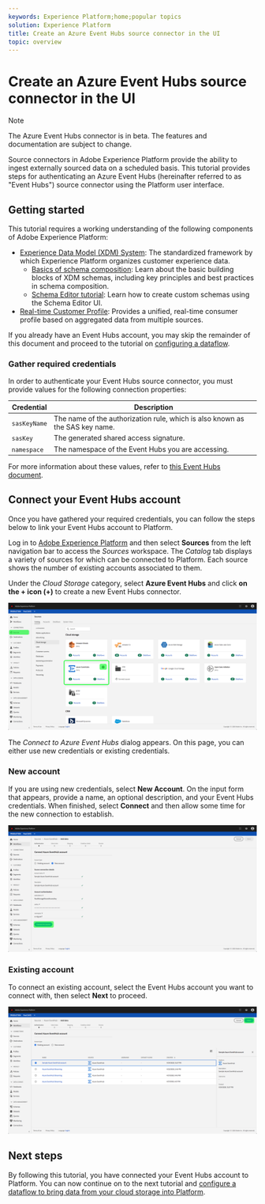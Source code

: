 ```yaml
---
keywords: Experience Platform;home;popular topics
solution: Experience Platform
title: Create an Azure Event Hubs source connector in the UI
topic: overview
---
```


# Create an Azure Event Hubs source connector in the UI

>[!NOTE]
> The Azure Event Hubs connector is in beta. The features and documentation are subject to change.

Source connectors in Adobe Experience Platform provide the ability to ingest externally sourced data on a scheduled basis. This tutorial provides steps for authenticating an Azure Event Hubs (hereinafter referred to as "Event Hubs") source connector using the Platform user interface.

## Getting started

This tutorial requires a working understanding of the following components of Adobe Experience Platform:

-   [Experience Data Model (XDM) System](../../../../../xdm/home.md): The standardized framework by which Experience Platform organizes customer experience data.
    -   [Basics of schema composition](../../../../../xdm/schema/composition.md): Learn about the basic building blocks of XDM schemas, including key principles and best practices in schema composition.
    -   [Schema Editor tutorial](../../../../../xdm/tutorials/create-schema-ui.md): Learn how to create custom schemas using the Schema Editor UI.
-   [Real-time Customer Profile](../../../../../profile/home.md): Provides a unified, real-time consumer profile based on aggregated data from multiple sources.

If you already have an Event Hubs account, you may skip the remainder of this document and proceed to the tutorial on [configuring a dataflow](../../dataflow/streaming/cloud-storage.md).

### Gather required credentials

In order to authenticate your Event Hubs source connector, you must provide values for the following connection properties:

| Credential | Description |
| ---------- | ----------- |
| `sasKeyName` | The name of the authorization rule, which is also known as the SAS key name. |
| `sasKey` | The generated shared access signature. |
| `namespace` | The namespace of the Event Hubs you are accessing. |

For more information about these values, refer to [this Event Hubs document](https://docs.microsoft.com/en-us/azure/event-hubs/authenticate-shared-access-signature).

## Connect your Event Hubs account

Once you have gathered your required credentials, you can follow the steps below to link your Event Hubs account to Platform.

Log in to [Adobe Experience Platform](https://platform.adobe.com) and then select **Sources** from the left navigation bar to access the *Sources* workspace. The *Catalog* tab displays a variety of sources for which can be connected to Platform. Each source shows the number of existing accounts associated to them.

Under the *Cloud Storage* category, select **Azure Event Hubs** and click **on the + icon (+)** to create a new Event Hubs connector.

![](../../../../images/tutorials/create/eventhub/catalog.png)

The *Connect to Azure Event Hubs* dialog appears. On this page, you can either use new credentials or existing credentials. 

### New account

If you are using new credentials, select **New Account**. On the input form that appears, provide a name, an optional description, and your Event Hubs credentials. When finished, select **Connect** and then allow some time for the new connection to establish.

![](../../../../images/tutorials/create/eventhub/new.png)

### Existing account

To connect an existing account, select the Event Hubs account you want to connect with, then select **Next** to proceed.

![](../../../../images/tutorials/create/eventhub/existing.png)

## Next steps

By following this tutorial, you have connected your Event Hubs account to Platform. You can now continue on to the next tutorial and [configure a dataflow to bring data from your cloud storage into Platform](../../dataflow/streaming/cloud-storage.md).